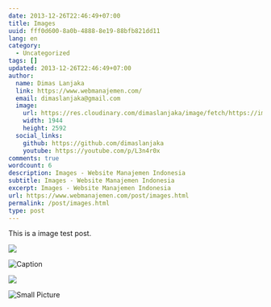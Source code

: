 ```yaml
---
date: 2013-12-26T22:46:49+07:00
title: Images
uuid: fff0d600-8a0b-4888-8e19-88bfb821dd11
lang: en
category:
  - Uncategorized
tags: []
updated: 2013-12-26T22:46:49+07:00
author:
  name: Dimas Lanjaka
  link: https://www.webmanajemen.com/
  email: dimaslanjaka@gmail.com
  image:
    url: https://res.cloudinary.com/dimaslanjaka/image/fetch/https://imgdb.net/images/3600.jpg
    width: 1944
    height: 2592
  social_links:
    github: https://github.com/dimaslanjaka
    youtube: https://youtube.com/p/L3n4r0x
comments: true
wordcount: 6
description: Images - Website Manajemen Indonesia
subtitle: Images - Website Manajemen Indonesia
excerpt: Images - Website Manajemen Indonesia
url: https://www.webmanajemen.com/post/images.html
permalink: /post/images.html
type: post
---
```


This is a image test post.

![](/assets/wallpaper-2572384.jpg)

![Caption](/assets/wallpaper-2311325.jpg)

![](/assets/wallpaper-878514.jpg)

![Small Picture](https://placehold.it/350x150.jpg)
